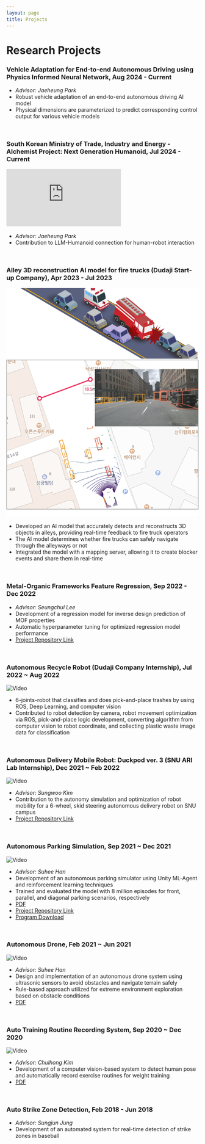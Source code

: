 ```yaml
---
layout: page
title: Projects
---
```



# Research Projects

### Vehicle Adaptation for End-to-end Autonomous Driving using Physics Informed Neural Network, Aug 2024 - Current
* *Advisor: Jaeheung Park*
* Robust vehicle adaptation of an end-to-end autonomous driving AI model
* Physical dimensions are parameterized to predict corresponding control output for various vehicle models

<br/>

### South Korean Ministry of Trade, Industry and Energy - Alchemist Project: Next Generation Humanoid, Jul 2024 - Current
<div class="youtubeWrap">
    <iframe src="https://www.youtube.com/embed/quQR3vQW8H4" title="YouTube video player" frameborder="0" allow="accelerometer; autoplay; clipboard-write; encrypted-media; gyroscope; picture-in-picture" allowfullscreen></iframe>
</div>

* _Advisor: Jaeheung Park_
* Contribution to LLM-Humanoid connection for human-robot interaction

<br/>

### Alley 3D reconstruction AI model for fire trucks (Dudaji Start-up Company), Apr 2023 - Jul 2023
![Photo](/assets/img/fire-path1.png)
![Photo](/assets/img/fire-path2.png)
* Developed an AI model that accurately detects and reconstructs 3D objects in alleys, providing real-time
feedback to fire truck operators
* The AI model determines whether fire trucks can safely navigate through the alleyways or not
* Integrated the model with a mapping server, allowing it to create blocker events and share them in real-time

<br/>

### Metal-Organic Frameworks Feature Regression, Sep 2022 - Dec 2022
* _Advisor: Seungchul Lee_
* Development of a regression model for inverse design prediction of MOF properties
* Automatic hyperparameter tuning for optimized regression model performance
* [Project Repository Link](https://github.com/hae-sung-oh/MOF_regressor)


<br/>


### Autonomous Recycle Robot (Dudaji Company Internship), Jul 2022 ~ Aug 2022
![Video](/assets/video/bmi_pnp.gif)
* 6-joints-robot that classifies and does pick-and-place trashes by using ROS, Deep Learning, and computer vision
* Contributed to robot detection by camera, robot movement optimization via ROS, pick-and-place logic development,
converting algorithm from computer vision to robot coordinate, and collecting plastic waste image data for classification

<br/>

### Autonomous Delivery Mobile Robot: Duckpod ver. 3 (SNU ARI Lab Internship), Dec 2021 ~ Feb 2022
![Video](/assets/video/duckpod_intergrated.gif)
* _Advisor: Sungwoo Kim_
* Contribution to the autonomy simulation and optimization of robot mobility for a 6-wheel, skid steering autonomous delivery robot on SNU campus
* [Project Repository Link](https://github.com/hae-sung-oh/duckpod_simulation_SNU_ARIL)

<br/>

### Autonomous Parking Simulation, Sep 2021 ~ Dec 2021
![Video](/assets\video\AutoPark.gif) 
* _Advisor: Suhee Han_
* Development of an autonomous parking simulator using Unity ML-Agent and reinforcement learning techniques
* Trained and evaluated the model with 8 million episodes for front, parallel, and diagonal parking scenarios, respectively
* [PDF](/assets/pdf/Autonomous%20Parking%20Simulation%20Using%20Reinforcement%20Learning.pdf)
* [Project Repository Link](https://github.com/hae-sung-oh/AutoParkSimulation)
* [Program Download](https://drive.google.com/file/d/1nP-ikZiklXb_1zPpwrG-GXffE2ixzpMr/view?usp=sharing)

<br/>

### Autonomous Drone, Feb 2021 ~ Jun 2021
![Video](/assets\video\autodrone.gif)
* _Advisor: Suhee Han_ 
* Design and implementation of an autonomous drone system using ultrasonic sensors to avoid obstacles and navigate terrain safely
* Rule-based approach utilized for extreme environment exploration based on obstacle conditions
* [PDF](/assets/pdf/Autonomous%20Drone.pdf)

<br/>

### Auto Training Routine Recording System, Sep 2020 ~ Dec 2020
![Video](/assets\video\autorecoder.gif)
* _Advisor: Chulhong Kim_
* Development of a computer vision-based system to detect human pose and automatically record exercise routines for weight training
* [PDF](/assets/pdf/Auto%20Training%20Routine%20Recoding%20System.pdf)

<br/>

### Auto Strike Zone Detection, Feb 2018 - Jun 2018
* _Advisor: Sungjun Jung_
* Development of an automated system for real-time detection of strike zones in baseball